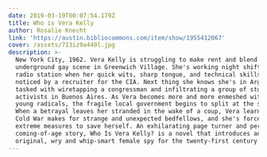 ```yaml
---
date: 2019-03-19T00:07:54.179Z
title: Who is Vera Kelly
author: Rosalie Knecht
link: 'https://austin.bibliocommons.com/item/show/1955412067'
cover: /assets/713iz9a449l.jpg
description: >-
  New York City, 1962. Vera Kelly is struggling to make rent and blend into the
  underground gay scene in Greenwich Village. She's working night shifts at a
  radio station when her quick wits, sharp tongue, and technical skills get her
  noticed by a recruiter for the CIA. Next thing she knows she's in Argentina,
  tasked with wiretapping a congressman and infiltrating a group of student
  activists in Buenos Aires. As Vera becomes more and more enmeshed with the
  young radicals, the fragile local government begins to split at the seams.
  When a betrayal leaves her stranded in the wake of a coup, Vera learns the
  Cold War makes for strange and unexpected bedfellows, and she's forced to take
  extreme measures to save herself. An exhilarating page turner and perceptive
  coming-of-age story, Who Is Vera Kelly? is a novel that introduces an
  original, wry and whip-smart female spy for the twenty-first century.
---
```


